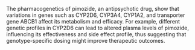 The pharmacogenetics of pimozide, an antipsychotic drug, show that variations in genes such as CYP2D6, CYP3A4, CYP1A2, and transporter gene ABCB1 affect its metabolism and efficacy. For example, different genetic profiles in CYP2D6 can lead to altered plasma levels of pimozide, influencing its effectiveness and side effect profile, thus suggesting that genotype-specific dosing might improve therapeutic outcomes.